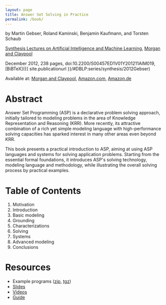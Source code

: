 ```yaml
---
layout: page
title: Answer Set Solving in Practice
permalink: /book/
---
```


by
Martin Gebser,
Roland Kaminski,
Benjamin Kaufmann,
and
Torsten Schaub

[Synthesis Lectures on Artificial Intelligence and Machine Learning](http://www.morganclaypool.com/toc/aim/6/3),
[Morgan and Claypool](http://www.morganclaypool.com)

December 2012, 238 pages, doi:10.2200/S00457ED1V01Y201211AIM019,
[BiBTeX]({{ site.publicationurl }}/#DBLP:series/synthesis/2012Gebser)

Available at:
[Morgan and Claypool](https://dx.doi.org/10.2200/S00457ED1V01Y201211AIM019),
[Amazon.com](https://www.amazon.com/Answer-Solving-Practice-Martin-Gebser/dp/1608459713),
[Amazon.de](https://www.amazon.de/Answer-Solving-Practice-Martin-Gebser/dp/1608459713)

# Abstract

Answer Set Programming (ASP) is a declarative problem solving approach, initially tailored to modeling problems in the area of Knowledge Representation and Reasoning (KRR).
More recently, its attractive combination of a rich yet simple modeling language with high-performance solving capacities has sparked interest in many other areas even beyond KRR.

This book presents a practical introduction to ASP, aiming at using ASP languages and systems for solving application problems.
Starting from the essential formal foundations,
it introduces ASP's solving technology, modeling language and methodology,
while illustrating the overall solving process by practical examples.

# Table of Contents

1.  Motivation
1.  Introduction
1.  Basic modeling
1.  Grounding
1.  Characterizations
1.  Solving
1.  Systems
1.  Advanced modeling
1.  Conclusions

# Resources

- Example programs ([zip](/files/listings.zip), [tgz](/files/listings.tgz))
- [Slides](/teaching/)
- [Videos](/doc/videos/)
- [Guide](https://github.com/potassco/guide/releases/)
